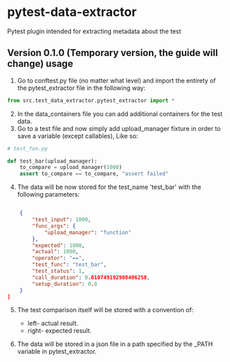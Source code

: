 # pytest-data-extractor
Pytest plugin intended for extracting metadata about the test 

## Version 0.1.0 (Temporary version, the guide will change) usage

1. Go to conftest.py file (no matter what level) and import the entirety of the pytest_extractor file in the following way:

```python
from src.test_data_extractor.pytest_extractor import *
```

2. In the data_containers file you can add additional containers for the test data.
3. Go to a test file and now simply add upload_manager fixture in order to save a variable (except callables), Like so:

```python
# test_foo.py

def test_bar(upload_manager):
    to_compare = upload_manager(1000)
    assert to_compare == to_compare, "assert failed"
```

4. The data will be now stored for the test_name 'test_bar' with the following parameters:
```json

    {
        "test_input": 1000,
        "func_args": {
            "upload_manager": "function"
        },
        "expected": 1000,
        "actual": 1000,
        "operator": "==",
        "test_func": "test_bar",
        "test_status": 1,
        "call_duration": 0.010749192908406258,
        "setup_duration": 0.0
    }
]

```
5. The test comparison itself will be stored with a convention of:
    * left- actual result.
    * right- expected result.

6. The data will be stored in a json file in a path specified by the _PATH variable in pytest_extractor.